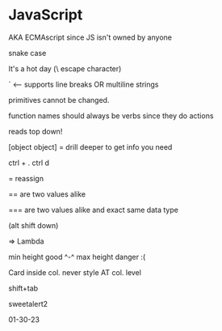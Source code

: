 # JavaScript

AKA ECMAscript since JS isn't owned by anyone

snake case

It\'s a hot day (\ escape character)

` <-- supports line breaks OR multiline strings

primitives cannot be changed.

function names should always be verbs since they do actions

reads top down!

[object object] = drill deeper to get info you need 

ctrl + . 
ctrl d

= reassign

== are two values alike

=== are two values alike and exact same data type


(alt shift down)

=> Lambda

min height good ^-^
max height danger :(

Card inside col. never style AT col. level

shift+tab 

sweetalert2

01-30-23
